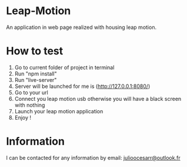 # Leap-Motion

An application in web page realized with housing leap motion.

# How to test

1. Go to current folder of project in terminal
2. Run "npm install"
3. Run "live-server"
3. Server will be launched for me is (http://127.0.0.1:8080/)
4. Go to your url
5. Connect you leap motion usb otherwise you will have a black screen with nothing
6. Launch your leap motion application
7. Enjoy !

# Information

I can be contacted for any information by email: julioocesarr@outlook.fr
